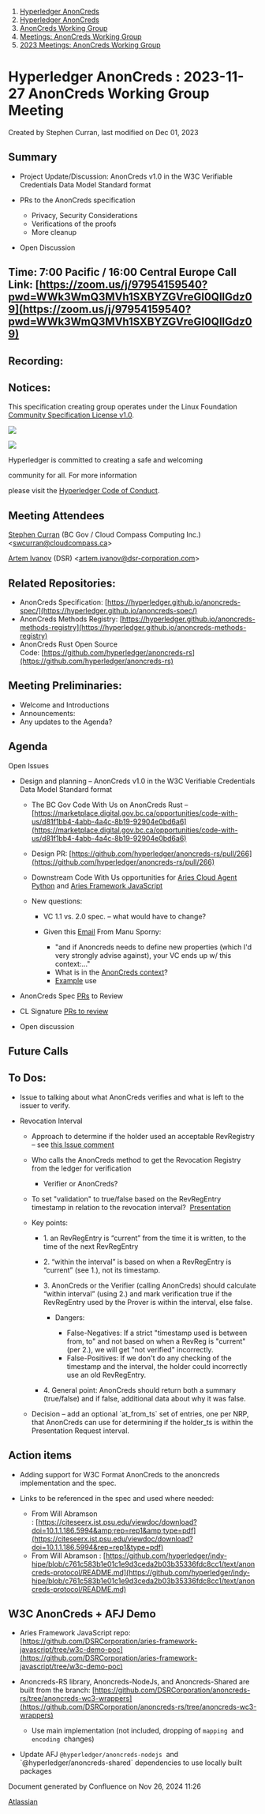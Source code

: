 1. [Hyperledger AnonCreds](index.html)
2. [Hyperledger AnonCreds](Hyperledger-AnonCreds_20283406.html)
3. [AnonCreds Working Group](AnonCreds-Working-Group_20291468.html)
4. [Meetings: AnonCreds Working Group](20291486.html)
5. [2023 Meetings: AnonCreds Working Group](20295076.html)

# Hyperledger AnonCreds : 2023-11-27 AnonCreds Working Group Meeting

Created by Stephen Curran, last modified on Dec 01, 2023

## Summary

- Project Update/Discussion: AnonCreds v1.0 in the W3C Verifiable Credentials Data Model Standard format
- PRs to the AnonCreds specification
  
  - Privacy, Security Considerations
  - Verifications of the proofs
  - More cleanup
- Open Discussion

## Time: 7:00 Pacific / 16:00 Central Europe Call Link: [https://zoom.us/j/97954159540?pwd=WWk3WmQ3MVh1SXBYZGVreGl0QllGdz09](https://zoom.us/j/97954159540?pwd=WWk3WmQ3MVh1SXBYZGVreGl0QllGdz09)

## Recording:

## Notices:

This specification creating group operates under the Linux Foundation [Community Specification License v1.0](https://github.com/hyperledger/anoncreds-spec/blob/main/1._Community_Specification_License-v1.md).

![](https://wiki.hyperledger.org/download/attachments/29034696/Antitrustnotice.png?version=1&modificationDate=1581695654000&api=v2)

![](https://wiki.hyperledger.org/download/attachments/2392771/welcome.png?version=2&modificationDate=1572450107000&api=v2)

Hyperledger is committed to creating a safe and welcoming

community for all. For more information

please visit the [Hyperledger Code of Conduct](https://lf-hyperledger.atlassian.net/wiki/spaces/HYP/pages/19595281/Hyperledger+Code+of+Conduct).

## Meeting Attendees

[Stephen Curran](https://lf-hyperledger.atlassian.net/wiki/people/557058:d676f135-ecd6-465b-b7eb-f87976bf4569?ref=confluence) (BC Gov / Cloud Compass Computing Inc.) &lt;swcurran@cloudcompass.ca&gt;

[Artem Ivanov](https://lf-hyperledger.atlassian.net/wiki/people/557058:490facf1-26c6-4490-955a-53ac8ac201a5?ref=confluence) (DSR) &lt;artem.ivanov@dsr-corporation.com&gt;

## Related Repositories:

- AnonCreds Specification: [https://hyperledger.github.io/anoncreds-spec/](https://hyperledger.github.io/anoncreds-spec/)
- AnonCreds Methods Registry: [https://hyperledger.github.io/anoncreds-methods-registry](https://hyperledger.github.io/anoncreds-methods-registry)
- AnonCreds Rust Open Source Code: [https://github.com/hyperledger/anoncreds-rs](https://github.com/hyperledger/anoncreds-rs)

## Meeting Preliminaries:

- Welcome and Introductions
- Announcements:
- Any updates to the Agenda?

## Agenda

Open Issues

- Design and planning – AnonCreds v1.0 in the W3C Verifiable Credentials Data Model Standard format
  
  - The BC Gov Code With Us on AnonCreds Rust – [https://marketplace.digital.gov.bc.ca/opportunities/code-with-us/d81f1bb4-4abb-4a4c-8b19-92904e0bd6a6](https://marketplace.digital.gov.bc.ca/opportunities/code-with-us/d81f1bb4-4abb-4a4c-8b19-92904e0bd6a6)
  - Design PR: [https://github.com/hyperledger/anoncreds-rs/pull/266](https://github.com/hyperledger/anoncreds-rs/pull/266)
  - Downstream Code With Us opportunities for [Aries Cloud Agent Python](https://marketplace.digital.gov.bc.ca/opportunities/code-with-us/7afcbd7c-2bbc-41ed-bf27-b6ba6e2903c5) and [Aries Framework JavaScript](https://marketplace.digital.gov.bc.ca/opportunities/code-with-us/6f08d6d5-7e3d-489a-a98f-d7c607309dc9)
  - New questions:
    
    - VC 1.1 vs. 2.0 spec. – what would have to change?
    - Given this [Email](https://lists.w3.org/Archives/Public/public-credentials/2023Nov/0080.html) From Manu Sporny:
      
      - "and if Anoncreds needs to define new properties (which I'd very strongly advise against), your VC ends up w/ this context:..."
      - What is in the [AnonCreds context](https://github.com/hyperledger/anoncreds-spec/pull/185/files#diff-ea0357e70bdcf951a1648a8a1b1c66579c14f6de118434248912894c871e5b88)?
      - [Example](https://github.com/hyperledger/anoncreds-spec/pull/185/files#diff-a24b365b118aeaf7ac017372e01bb201967b2f27efa43362d3fa4e8210804638) use
- AnonCreds Spec [PRs](https://github.com/hyperledger/anoncreds-spec/pulls) to Review
- CL Signature [PRs to review](https://github.com/hyperledger/anoncreds-clsignatures-rs/pulls)
- Open discussion

## Future Calls

## To Dos:

- Issue to talking about what AnonCreds verifies and what is left to the issuer to verify.
- Revocation Interval
  
  - Approach to determine if the holder used an acceptable RevRegistry – see [this Issue comment](https://github.com/hyperledger/anoncreds-spec/issues/132#issuecomment-1400856502)
  - Who calls the AnonCreds method to get the Revocation Registry from the ledger for verification
    
    - Verifier or AnonCreds?
  - To set "validation" to true/false based on the RevRegEntry timestamp in relation to the revocation interval?  [Presentation](https://docs.google.com/presentation/d/11hXNz_BKOx-ljEGj6cXB1dwnEgEBg3ocqoyR7lgZW1I/edit?usp=share_link)
  - Key points:
    
    - 1\. an RevRegEntry is “current” from the time it is written, to the time of the next RevRegEntry
    - 2\. “within the interval” is based on when a RevRegEntry is “current” (see 1.), not its timestamp.
    - 3\. AnonCreds or the Verifier (calling AnonCreds) should calculate “within interval” (using 2.) and mark verification true if the RevRegEntry used by the Prover is within the interval, else false.
      
      - Dangers:
        
        - False-Negatives: If a strict "timestamp used is between from, to" and not based on when a RevReg is "current" (per 2.), we will get "not verified" incorrectly.
        - False-Positives: If we don't do any checking of the timestamp and the interval, the holder could incorrectly use an old RevRegEntry.
    - 4\. General point: AnonCreds should return both a summary (true/false) and if false, additional data about why it was false.
  - Decision – add an optional \`at\_from\_ts\` set of entries, one per NRP, that AnonCreds can use for determining if the holder\_ts is within the Presentation Request interval.

## Action items

- Adding support for W3C Format AnonCreds to the anoncreds implementation and the spec.
- Links to be referenced in the spec and used where needed:
  
  - From Will Abramson : [https://citeseerx.ist.psu.edu/viewdoc/download?doi=10.1.1.186.5994&amp;rep=rep1&amp;type=pdf](https://citeseerx.ist.psu.edu/viewdoc/download?doi=10.1.1.186.5994&rep=rep1&type=pdf)
  - From Will Abramson : [https://github.com/hyperledger/indy-hipe/blob/c761c583b1e01c1e9d3ceda2b03b35336fdc8cc1/text/anoncreds-protocol/README.md](https://github.com/hyperledger/indy-hipe/blob/c761c583b1e01c1e9d3ceda2b03b35336fdc8cc1/text/anoncreds-protocol/README.md)

## W3C AnonCreds + AFJ Demo

- Aries Framework JavaScript repo: [https://github.com/DSRCorporation/aries-framework-javascript/tree/w3c-demo-poc](https://github.com/DSRCorporation/aries-framework-javascript/tree/w3c-demo-poc)
- Anoncreds-RS library, Anoncreds-NodeJs, and Anoncreds-Shared are built from the branch: [https://github.com/DSRCorporation/anoncreds-rs/tree/anoncreds-wc3-wrappers](https://github.com/DSRCorporation/anoncreds-rs/tree/anoncreds-wc3-wrappers)
  
  - Use main implementation (not included, dropping of `mapping`  and `encoding`  changes)
- Update AFJ `@hyperledger/anoncreds-nodejs`  and \`@hyperledger/anoncreds-shared\` dependencies to use locally built packages

Document generated by Confluence on Nov 26, 2024 11:26

[Atlassian](http://www.atlassian.com/)
